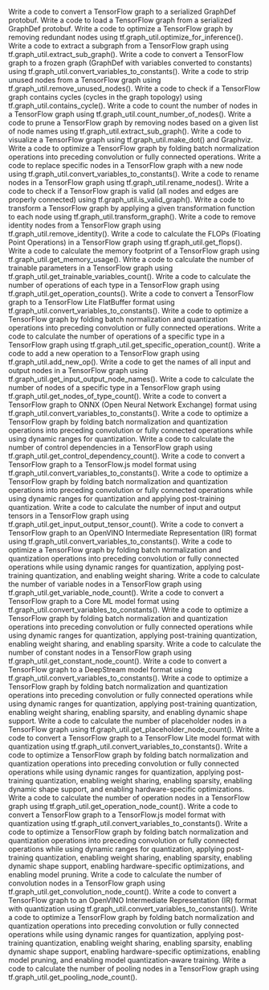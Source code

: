 Write a code to convert a TensorFlow graph to a serialized GraphDef protobuf.
Write a code to load a TensorFlow graph from a serialized GraphDef protobuf.
Write a code to optimize a TensorFlow graph by removing redundant nodes using tf.graph_util.optimize_for_inference().
Write a code to extract a subgraph from a TensorFlow graph using tf.graph_util.extract_sub_graph().
Write a code to convert a TensorFlow graph to a frozen graph (GraphDef with variables converted to constants) using tf.graph_util.convert_variables_to_constants().
Write a code to strip unused nodes from a TensorFlow graph using tf.graph_util.remove_unused_nodes().
Write a code to check if a TensorFlow graph contains cycles (cycles in the graph topology) using tf.graph_util.contains_cycle().
Write a code to count the number of nodes in a TensorFlow graph using tf.graph_util.count_number_of_nodes().
Write a code to prune a TensorFlow graph by removing nodes based on a given list of node names using tf.graph_util.extract_sub_graph().
Write a code to visualize a TensorFlow graph using tf.graph_util.make_dot() and Graphviz.
Write a code to optimize a TensorFlow graph by folding batch normalization operations into preceding convolution or fully connected operations.
Write a code to replace specific nodes in a TensorFlow graph with a new node using tf.graph_util.convert_variables_to_constants().
Write a code to rename nodes in a TensorFlow graph using tf.graph_util.rename_nodes().
Write a code to check if a TensorFlow graph is valid (all nodes and edges are properly connected) using tf.graph_util.is_valid_graph().
Write a code to transform a TensorFlow graph by applying a given transformation function to each node using tf.graph_util.transform_graph().
Write a code to remove identity nodes from a TensorFlow graph using tf.graph_util.remove_identity().
Write a code to calculate the FLOPs (Floating Point Operations) in a TensorFlow graph using tf.graph_util.get_flops().
Write a code to calculate the memory footprint of a TensorFlow graph using tf.graph_util.get_memory_usage().
Write a code to calculate the number of trainable parameters in a TensorFlow graph using tf.graph_util.get_trainable_variables_count().
Write a code to calculate the number of operations of each type in a TensorFlow graph using tf.graph_util.get_operation_counts().
Write a code to convert a TensorFlow graph to a TensorFlow Lite FlatBuffer format using tf.graph_util.convert_variables_to_constants().
Write a code to optimize a TensorFlow graph by folding batch normalization and quantization operations into preceding convolution or fully connected operations.
Write a code to calculate the number of operations of a specific type in a TensorFlow graph using tf.graph_util.get_specific_operation_count().
Write a code to add a new operation to a TensorFlow graph using tf.graph_util.add_new_op().
Write a code to get the names of all input and output nodes in a TensorFlow graph using tf.graph_util.get_input_output_node_names().
Write a code to calculate the number of nodes of a specific type in a TensorFlow graph using tf.graph_util.get_nodes_of_type_count().
Write a code to convert a TensorFlow graph to ONNX (Open Neural Network Exchange) format using tf.graph_util.convert_variables_to_constants().
Write a code to optimize a TensorFlow graph by folding batch normalization and quantization operations into preceding convolution or fully connected operations while using dynamic ranges for quantization.
Write a code to calculate the number of control dependencies in a TensorFlow graph using tf.graph_util.get_control_dependency_count().
Write a code to convert a TensorFlow graph to a TensorFlow.js model format using tf.graph_util.convert_variables_to_constants().
Write a code to optimize a TensorFlow graph by folding batch normalization and quantization operations into preceding convolution or fully connected operations while using dynamic ranges for quantization and applying post-training quantization.
Write a code to calculate the number of input and output tensors in a TensorFlow graph using tf.graph_util.get_input_output_tensor_count().
Write a code to convert a TensorFlow graph to an OpenVINO Intermediate Representation (IR) format using tf.graph_util.convert_variables_to_constants().
Write a code to optimize a TensorFlow graph by folding batch normalization and quantization operations into preceding convolution or fully connected operations while using dynamic ranges for quantization, applying post-training quantization, and enabling weight sharing.
Write a code to calculate the number of variable nodes in a TensorFlow graph using tf.graph_util.get_variable_node_count().
Write a code to convert a TensorFlow graph to a Core ML model format using tf.graph_util.convert_variables_to_constants().
Write a code to optimize a TensorFlow graph by folding batch normalization and quantization operations into preceding convolution or fully connected operations while using dynamic ranges for quantization, applying post-training quantization, enabling weight sharing, and enabling sparsity.
Write a code to calculate the number of constant nodes in a TensorFlow graph using tf.graph_util.get_constant_node_count().
Write a code to convert a TensorFlow graph to a DeepStream model format using tf.graph_util.convert_variables_to_constants().
Write a code to optimize a TensorFlow graph by folding batch normalization and quantization operations into preceding convolution or fully connected operations while using dynamic ranges for quantization, applying post-training quantization, enabling weight sharing, enabling sparsity, and enabling dynamic shape support.
Write a code to calculate the number of placeholder nodes in a TensorFlow graph using tf.graph_util.get_placeholder_node_count().
Write a code to convert a TensorFlow graph to a TensorFlow Lite model format with quantization using tf.graph_util.convert_variables_to_constants().
Write a code to optimize a TensorFlow graph by folding batch normalization and quantization operations into preceding convolution or fully connected operations while using dynamic ranges for quantization, applying post-training quantization, enabling weight sharing, enabling sparsity, enabling dynamic shape support, and enabling hardware-specific optimizations.
Write a code to calculate the number of operation nodes in a TensorFlow graph using tf.graph_util.get_operation_node_count().
Write a code to convert a TensorFlow graph to a TensorFlow.js model format with quantization using tf.graph_util.convert_variables_to_constants().
Write a code to optimize a TensorFlow graph by folding batch normalization and quantization operations into preceding convolution or fully connected operations while using dynamic ranges for quantization, applying post-training quantization, enabling weight sharing, enabling sparsity, enabling dynamic shape support, enabling hardware-specific optimizations, and enabling model pruning.
Write a code to calculate the number of convolution nodes in a TensorFlow graph using tf.graph_util.get_convolution_node_count().
Write a code to convert a TensorFlow graph to an OpenVINO Intermediate Representation (IR) format with quantization using tf.graph_util.convert_variables_to_constants().
Write a code to optimize a TensorFlow graph by folding batch normalization and quantization operations into preceding convolution or fully connected operations while using dynamic ranges for quantization, applying post-training quantization, enabling weight sharing, enabling sparsity, enabling dynamic shape support, enabling hardware-specific optimizations, enabling model pruning, and enabling model quantization-aware training.
Write a code to calculate the number of pooling nodes in a TensorFlow graph using tf.graph_util.get_pooling_node_count().
